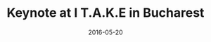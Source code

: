 ---
layout: default
date: 2016-05-20
title: Keynote at I T.A.K.E in Bucharest
link: "http://itakeunconf.com/"
---